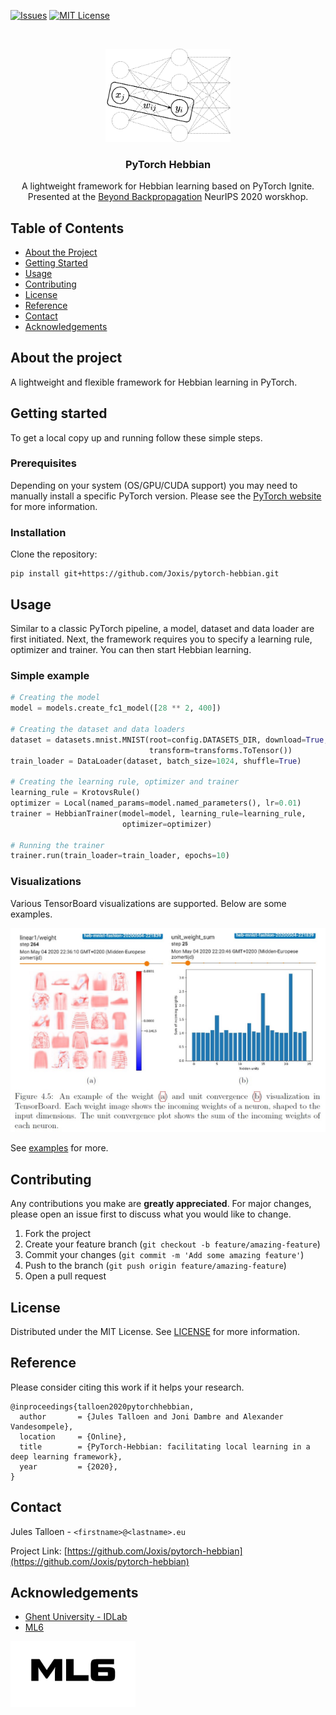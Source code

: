 [![Issues][issues-shield]][issues-url]
[![MIT License][license-shield]][license-url]

<br />
<p align="center">
  <a href="https://github.com/Joxis/pytorch-hebbian">
    <img src="docs/neural_net-local.png" alt="Logo" width="200">
  </a>

  <h3 align="center">PyTorch Hebbian</h3>

  <p align="center">
    A lightweight framework for Hebbian learning based on PyTorch Ignite. Presented at the <a href="https://beyondbackprop.github.io/">Beyond Backpropagation</a> NeurIPS 2020 worskhop.
  </p>
</p>

<!-- TABLE OF CONTENTS -->
## Table of Contents

* [About the Project](#about-the-project)
* [Getting Started](#getting-started)
* [Usage](#usage)
* [Contributing](#contributing)
* [License](#license)
* [Reference](#reference)
* [Contact](#contact)
* [Acknowledgements](#acknowledgements)

## About the project
A lightweight and flexible framework for Hebbian learning in PyTorch.

## Getting started
To get a local copy up and running follow these simple steps.

### Prerequisites
Depending on your system (OS/GPU/CUDA support) you may need to manually install a specific PyTorch version.
Please see the [PyTorch website](https://pytorch.org/get-started/locally/) for more information.

### Installation
Clone the repository:
```shell script
pip install git+https://github.com/Joxis/pytorch-hebbian.git
```

## Usage
Similar to a classic PyTorch pipeline, a model, dataset and data loader are first initiated.
Next, the framework requires you to specify a learning rule, optimizer and trainer. 
You can then start Hebbian learning.

### Simple example
```python
# Creating the model
model = models.create_fc1_model([28 ** 2, 400])

# Creating the dataset and data loaders
dataset = datasets.mnist.MNIST(root=config.DATASETS_DIR, download=True,
                               transform=transforms.ToTensor())
train_loader = DataLoader(dataset, batch_size=1024, shuffle=True)

# Creating the learning rule, optimizer and trainer
learning_rule = KrotovsRule()
optimizer = Local(named_params=model.named_parameters(), lr=0.01)
trainer = HebbianTrainer(model=model, learning_rule=learning_rule,
                         optimizer=optimizer)

# Running the trainer
trainer.run(train_loader=train_loader, epochs=10)
```

### Visualizations
Various TensorBoard visualizations are supported. Below are some examples.

<img src="docs/visualizers.jpg" alt="Logo" width="600">

See [examples](https://github.com/Joxis/pytorch-hebbian/tree/master/examples) for more.

## Contributing
Any contributions you make are **greatly appreciated**. For major changes, please open an issue first to discuss what you would like to change.

1. Fork the project
2. Create your feature branch (`git checkout -b feature/amazing-feature`)
3. Commit your changes (`git commit -m 'Add some amazing feature'`)
4. Push to the branch (`git push origin feature/amazing-feature`)
5. Open a pull request

## License
Distributed under the MIT License. See [LICENSE](https://github.com/Joxis/pytorch-hebbian/blob/master/LICENSE) for more information.

## Reference
Please consider citing this work if it helps your research.
```
@inproceedings{talloen2020pytorchhebbian,
  author       = {Jules Talloen and Joni Dambre and Alexander Vandesompele},
  location     = {Online},
  title        = {PyTorch-Hebbian: facilitating local learning in a deep learning framework},
  year         = {2020},
}
```

## Contact
Jules Talloen - `<firstname>@<lastname>.eu`

Project Link: [https://github.com/Joxis/pytorch-hebbian](https://github.com/Joxis/pytorch-hebbian)

<!-- ACKNOWLEDGEMENTS -->
## Acknowledgements
* [Ghent University - IDLab](https://www.ugent.be/ea/idlab/en)
* [ML6](https://ml6.eu/)

<a href="https://ml6.eu/">
    <img src="docs/ml6_logo.png" alt="Logo" width="200">
</a>

<!-- MARKDOWN LINKS & IMAGES -->
<!-- https://www.markdownguide.org/basic-syntax/#reference-style-links -->
[issues-shield]: https://img.shields.io/github/issues/Joxis/pytorch-hebbian
[issues-url]: https://github.com/Joxis/pytorch-hebbian/issues
[license-shield]: https://img.shields.io/github/license/Joxis/pytorch-hebbian
[license-url]: https://github.com/Joxis/pytorch-hebbian/blob/master/LICENSE
